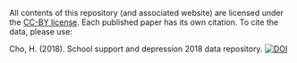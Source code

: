 All contents of this repository (and associated website) are licensed under the [CC-BY license](https://creativecommons.org/licenses/by/4.0/). Each published paper has its own citation. To cite the data, please use:

Cho, H. (2018). School support and depression 2018 data repository. [![DOI](https://zenodo.org/badge/142767827.svg)](https://zenodo.org/badge/latestdoi/142767827)

